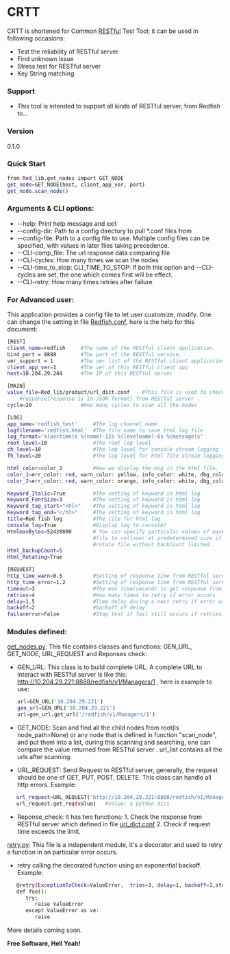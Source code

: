 # CRTT

CRTT is shortened for Common [RESTful] Test Tool; it can be used in following occasions:
  - Test the reliability of RESTful server 
  - Find unknown issue
  - Stress test for RESTful server 
  - Key String matching

### Support 
 - This tool is intended to support all kinds of RESTful server, from Redfish to...

### Version
0.1.0

### Quick Start
```sh
from Red_lib.get_nodes import GET_NODE
get_node=GET_NODE(host, client_app_ver, port)
get_node.scan_node()
```
### Arguments & CLI options:
 * --help: Print help message and exit
 * --config-dir: Path to a config directory to pull *.conf files from
 * --config-file: Path to a config file to use. Multiple config files can be specified, with values in later files taking precedence.
 * --CLI-comp_file: The url response data comparing file
 * --CLI-cycles: How many times we scan the nodes
 * --CLI-time_to_stop: CLI_TIME_TO_STOP: If both this option and --CLI-cycles are set, the one which comes first will be effect.
 * --CLI-retry: How many times retries after failure

### For Advanced user:
This application provides a config file to let user customize, modify. One can change the setting in file [Redfish.conf], here is the help for this document:
```sh
[REST]
client_name=redfish     #The name of the RESTful client application.
bind_port = 8888        #The port of the RESTful service.
ver_support = 1         #The ver list of the RESTful client application.
client_app_ver=1        #The ver of this RESTful client app
host=10.204.29.244      #The IP of this RESTful server 

[MAIN]
value_file=Red_lib/product/url_dict.conf    #This file is used to check the
    #response(response is in JSON format) from RESTful server .
cycle=20                #How many cycles to scan all the nodes

[LOG]
app_name='redfish_test'     #The log channel name
logfilename='redfish.html'  #The file name to save html log file
log_format='%(asctime)s %(name)-12s %(levelname)-8s %(message)s'
root_level=10               #The root log level
ch_level=10                 #The log level for console stream logging
fh_level=20                 #The log level for html file stream logging

html_color=color_2          #How we display the msg in the html file, it has options, choose one from below dict.
color_1=err_color: red, warn_color: yellow, info_color: white, dbg_color: white
color_2=err_color: red, warn_color: orange, info_color: white, dbg_color:blue

Keyword_Italic=True         #The setting of keyword in html log
Keyword_FontSize=3          #The setting of keyword in html log
Keyword_tag_start="<hl>"    #The setting of keyword in html log
Keyword_tag_end="</hl>"     #The setting of keyword in html log
title=Red fish log          #The tile for html log
console_log=True            #Display log to console?
HtmlmaxBytes=52428800       # You can specify particular values of maxBytes and backupCount to allow the 
                            #file to rollover at predetermined size if rotating is set to True, otherwise
                            #rotate file without backCount limited.
Html_backupCount=5
Html_Rotating=True

[REQUEST]
http_time_warn=0.5          #Setting of response time from RESTful server 
http_time_error=1.2         #Setting of response time from RESTful server 
timeout=3                   #The max time(second) to get response from RESTful server 
retries=4                   #How many times to retry if error occurs
delay=1.5                   #Time delay during a next retry if error occurs
backoff=2                   #backoff of delay
failonerror=False           #Stop test if fail still occurs if retries.
```

### Modules defined:
[get_nodes.py]: This file contains classes and functions: GEN_URL, GET_NODE, URL_REQUEST and Reponses check:
 * GEN_URL: This class is to build complete URL. A complete URL to interact with RESTful server is like this: http://10.204.29.221:8888/redfish/v1/Managers/1 , here is example to use:

   ```sh
   url=GEN_URL('10.204.29.221')
   gen_url=GEN_URL('10.204.29.221')
   url=gen_url.get_url('/redfish/v1/Managers/1')
   ```
 * GET_NODE: Scan and find all the child nodes from root(is node_path=None) or any node that is defined in function "scan_node", and put them into a list, during this scanning and searching, one can compare the value returned from RESTful server . url_list contains all the urls after scanning.
 * URL_REQUEST: Send Request to RESTful server, generally, the request should be one of GET, PUT, POST, DELETE. This class can handle all http errors. Example:
```sh
   url_request=URL_REQUEST('http://10.204.29.221:8888/redfish/v1/Managers/1',username,password)
   url_request.get_req(value)   #Value: a python dict
```
 * Reponse_check: It has two functions: 1. Check the response from RESTful server which defined in file [url_dict.conf] 2. Check if request time exceeds the limit.
 
[retry.py]: This file is a independent module, it's a decorator and used to retry a function in an particular error occurs.
 * retry calling the decorated function using an exponential backoff. Example:
```sh
   @retry(ExceptionToCheck=ValueError,  tries=3, delay=1, backoff=1,stoponerror=False, logger=None)
   def foo():
      try:
         raise ValueError
      except ValueError as ve:
         raise
```


    
More details coming soon.

**Free Software, Hell Yeah!**

[//]: # (Contact trelwan@celestica.com if you have any questions.)

   [RESTful]: <https://en.wikipedia.org/wiki/Representational_state_transfer>
   [Redfish.conf]: <https://github.com/trelay/Redfish/blob/master/Redfish.conf>
   [url_dict.conf]: <https://github.com/trelay/Redfish/blob/master/Red_lib/product/url_dict.conf>
   [get_nodes.py]: <https://github.com/trelay/Redfish/blob/master/Red_lib/get_nodes.py>
   [retry.py]: <https://github.com/trelay/Redfish/blob/master/Red_lib/retry.py>

